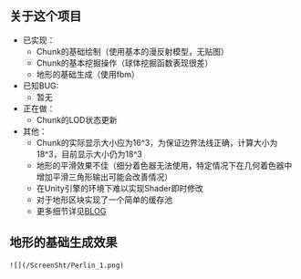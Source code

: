 ## 关于这个项目
* 已实现：
    * Chunk的基础绘制（使用基本的漫反射模型，无贴图）
    * Chunk的基本挖掘操作（球体挖掘函数表现很差）
    * 地形的基础生成（使用fbm）
* 已知BUG:
    * 暂无
* 正在做：
    * Chunk的LOD状态更新
* 其他：
    * Chunk的实际显示大小应为16^3，为保证边界法线正确，计算大小为18^3，目前显示大小仍为18^3
    * 地形的平滑效果不佳（细分着色器无法使用，特定情况下在几何着色器中增加平滑三角形输出可能会改善情况）
    * 在Unity引擎的环境下难以实现Shader即时修改
    * 对于地形区块实现了一个简单的缓存池
    * 更多细节详见[BLOG](https://al0ha0e.github.io/)

## 地形的基础生成效果
    ![](/ScreenSht/Perlin_1.png)
